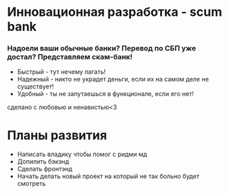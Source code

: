 # Инновационная разработка - scum bank

### Надоели ваши обычные банки? Перевод по СБП уже достал? Представляем скам-банк!

* Быстрый - тут нечему лагать!
* Надежный - никто не украдет деньги, если их на самом деле не существует!
* Удобный - ты не запутаешься в функционале, если его нет!

сделано с любовью и ненавистью<3


# Планы развития
* Написать владику чтобы помог с ридми мд
* Допилить бэкэнд
* Сделать фронтэнд
* Начать делать новый проект на который не так больно будет смотреть
